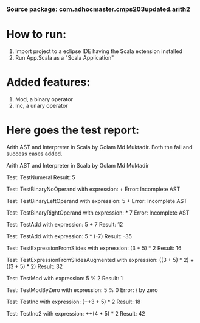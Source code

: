 ###  Source package: com.adhocmaster.cmps203updated.arith2

# How to run:

1. Import project to a eclipse IDE having the Scala extension installed
2. Run App.Scala as a "Scala Application"

# Added features:

1. Mod, a binary operator
2. Inc, a unary operator

# Here goes the test report:

Arith AST and Interpreter in Scala by Golam Md Muktadir. Both the fail and success cases added.

Arith AST and Interpreter in Scala by Golam Md Muktadir

Test: TestNumeral
Result: 5

Test: TestBinaryNoOperand with expression: +
Error: Incomplete AST

Test: TestBinaryLeftOperand with expression: 5 +
Error: Incomplete AST

Test: TestBinaryRightOperand with expression: * 7
Error: Incomplete AST

Test: TestAdd with expression: 5 + 7
Result: 12

Test: TestAdd with expression: 5 * (-7)
Result: -35

Test: TestExpressionFromSlides with expression: (3 + 5) * 2 
Result: 16

Test: TestExpressionFromSlidesAugmented with expression: ((3 + 5) * 2) + ((3 + 5) * 2) 
Result: 32

Test: TestMod with expression: 5 % 2 
Result: 1

Test: TestModByZero with expression: 5 % 0 
Error: / by zero

Test: TestInc with expression: (++3 + 5) * 2 
Result: 18

Test: TestInc2 with expression: ++(4 * 5) * 2 
Result: 42
